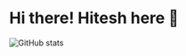 # Hi there! Hitesh here 👋

![GitHub stats](https://github-readme-stats.vercel.app/api?username=HiteshKawale&show_icons=true&theme=merko)
